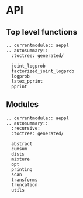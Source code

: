 # API

## Top level functions
```{eval-rst}
.. currentmodule:: aeppl
.. autosummary::
  :toctree: generated/

  joint_logprob
  factorized_joint_logprob
  logprob
  latex_pprint
  pprint
```

## Modules
```{eval-rst}
.. currentmodule:: aeppl
.. autosummary::
  :recursive:
  :toctree: generated/

  abstract
  cumsum
  dists
  mixture
  opt
  printing
  scan
  transforms
  truncation
  utils
```
